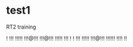 # test1
RT2 training

   !
  !!!
 !!!!!
!!!@!!!
!!!@!!!
 !!!!!
  !!!
   !
   !
  !!!
 !!!!!
!!!@!!!
 !!!!!!
  !!!!
   !!
   
   
